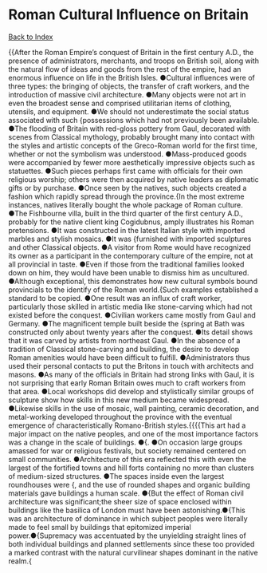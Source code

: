 # Roman Cultural Influence on Britain
[Back to Index](https://github.com/windows10010/tpoExtractor/blob/master/README.md)

{{After the Roman Empire’s conquest of Britain in the first century A.D., the presence of administrators, merchants, and troops on British soil, along with the natural flow of ideas and goods from the rest of the empire, had an enormous influence on life in the British Isles. ●Cultural influences were of three types: the bringing of objects, the transfer of craft workers, and the introduction of massive civil architecture. ●Many objects were not art in even the broadest sense and comprised utilitarian items of clothing, utensils, and equipment. ●We should not underestimate the social status associated with such {possessions which had not previously been available. ●The flooding of Britain with red-gloss pottery from Gaul, decorated with scenes from Classical mythology, probably brought many into contact with the styles and artistic concepts of the Greco-Roman world for the first time, whether or not the symbolism was understood. ●Mass-produced goods were accompanied by fewer more aesthetically impressive objects such as statuettes. ●Such pieces perhaps first came with officials for their own religious worship; others were then acquired by native leaders as diplomatic gifts or by purchase. ●Once seen by the natives, such objects created a fashion which rapidly spread through the province.{In the most extreme instances, natives literally bought the whole package of Roman culture. ●The Fishbourne villa, built in the third quarter of the first century A.D., probably for the native client king Cogidubnus, amply illustrates his Roman pretensions. ●It was constructed in the latest Italian style with imported marbles and stylish mosaics. ●It was {furnished with imported sculptures and other Classical objects. ●A visitor from Rome would have recognized its owner as a participant in the contemporary culture of the empire, not at all provincial in taste. ●Even if those from the traditional families looked down on him, they would have been unable to dismiss him as uncultured. ●Although exceptional, this demonstrates how new cultural symbols bound provincials to the identify of the Roman world.{Such examples established a standard to be copied. ●One result was an influx of craft worker, particularly those skilled in artistic media like stone-carving which had not existed before the conquest. ●Civilian workers came mostly from Gaul and Germany. ●The magnificent temple built beside the {spring at Bath was constructed only about twenty years after the conquest. ●Its detail shows that it was carved by artists from northeast Gaul. ●In the absence of a tradition of Classical stone-carving and building, the desire to develop Roman amenities would have been difficult to fulfill. ●Administrators thus used their personal contacts to put the Britons in touch with architects and masons. ●As many of the officials in Britain had strong links with Gaul, it is not surprising that early Roman Britain owes much to craft workers from that area. ●Local workshops did develop and stylistically similar groups of sculpture show how skills in this new medium became widespread. ●Likewise skills in the use of mosaic, wall painting, ceramic decoration, and metal-working developed throughout the province with the eventual emergence of characteristically Romano-British styles.{{{{This art had a major impact on the native peoples, and one of the most importance factors was a change in the scale of buildings. ●{. ●On occasion large groups amassed for war or religious festivals, but society remained centered on small communities. ●Architecture of this era reflected this with even the largest of the fortified towns and hill forts containing no more than clusters of medium-sized structures. ●The spaces inside even the largest roundhouses were {, and the use of rounded shapes and organic building materials gave buildings a human scale. ●{But the effect of Roman civil architecture was significant;the sheer size of space enclosed within buildings like the basilica of London must have been astonishing.●{This was an architecture of dominance in which subject peoples were literally made to feel small by buildings that epitomized imperial power.●{Supremacy was accentuated by the unyielding straight lines of both individual buildings and planned settlements since these too provided a marked contrast with the natural curvilinear shapes dominant in the native realm.{